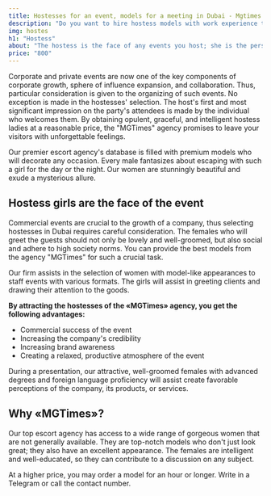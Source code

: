 ```yaml
---
title: Hostesses for an event, models for a meeting in Dubai - Mgtimes
description: "Do you want to hire hostess models with work experience to meet your requirements and requests in Dubai? We will select sociable models for any of your events at the Mgtimes Escort Agency. Contact us!"
img: hostes
h1: "Hostess"
about: "The hostess is the face of any events you host; she is the person guests initially interact with. Our hostesses have knowledge, superb etiquette, professional speaking, a lovely smile, and a model-like look. They know how to interact with visitors and are skilled in the nuances of etiquette."
price: "800"
---
```


Corporate and private events are now one of the key components of corporate growth, sphere of influence expansion, and collaboration. Thus, particular consideration is given to the organizing of such events. No exception is made in the hostesses' selection. The host's first and most significant impression on the party's attendees is made by the individual who welcomes them. By obtaining opulent, graceful, and intelligent hostess ladies at a reasonable price, the "MGTimes" agency promises to leave your visitors with unforgettable feelings.

Our premier escort agency's database is filled with premium models who will decorate any occasion. Every male fantasizes about escaping with such a girl for the day or the night. Our women are stunningly beautiful and exude a mysterious allure.


## Hostess girls are the face of the event

Commercial events are crucial to the growth of a company, thus selecting hostesses in Dubai requires careful consideration. The females who will greet the guests should not only be lovely and well-groomed, but also social and adhere to high society norms. You can provide the best models from the agency "MGTimes" for such a crucial task.

Our firm assists in the selection of women with model-like appearances to staff events with various formats. The girls will assist in greeting clients and drawing their attention to the goods.


**By attracting the hostesses of the «MGTimes» agency, you get the following advantages:**
- Commercial success of the event
- Increasing the company's credibility
- Increasing brand awareness
- Creating a relaxed, productive atmosphere of the event

During a presentation, our attractive, well-groomed females with advanced degrees and foreign language proficiency will assist create favorable perceptions of the company, its products, or services.

## Why «MGTimes»?

Our top escort agency has access to a wide range of gorgeous women that are not generally available. They are top-notch models who don't just look great; they also have an excellent appearance. The females are intelligent and well-educated, so they can contribute to a discussion on any subject.

At a higher price, you may order a model for an hour or longer. Write in a Telegram or call the contact number.
